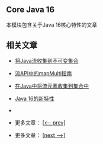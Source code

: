 ## Core Java 16

本模块包含关于Java 16核心特性的文章

## 相关文章

- [将Java流收集到不可变集合](docs/将Java流收集到不可变集合.md)
- [流API中的mapMulti指南](docs/流API中的mapMulti指南.md)
- [在Java中将流元素收集到集合中](docs/在Java中将流元素收集到集合中.md)
- [Java 16的新特性](docs/Java16的新特性.md)
- []()

- 更多文章： [[<-- prev]](../java15/README.md)
- 更多文章： [[next -->]](../java17/README.md)